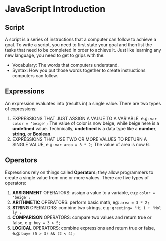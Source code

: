 # JavaScript Introduction

## Script

A script is a series of instructions that a computer can follow to achieve a goal.
To write a script, you need to first state your goal and then list the tasks that need to be completed in order to achieve it. Just like learning any new language, you need to get to grips with the:
* Vocabulary: The words that computers understand.
* Syntax: How you put those words together to create instructions computers can follow.

## Expressions

An expression evaluates into (results in) a single value. There are two types of expressions:
1. EXPRESSIONS THAT JUST ASSIGN A VALUE TO A VARIABLE, e.g:
   `var color = 'beige';` The value of color is now beige, while beige here is a **undefined** value. Technically, **undefined** is a data type like a **number**, **string**, or **Boolean**.
2. EXPRESSIONS THAT USE TWO OR MORE VALUES TO RETURN A SINGLE VALUE, e.g:
   `var area = 3 * 2;` The value of area is now 6.

## Operators 

Expressions rely on things called **Operators**; they allow programmers to create a single value from one or more values. There are five types of operators:
1. **ASSIGNMENT** OPERATORS: assign a value to a variable, e.g:
   `color = 'beige';`
2. **ARITHMETIC** OPERATORS: perform basic math, eg:
   `area = 3 * 2;`
3. **STRING** OPERATORS: combine two strings, e.g:
   `greeting= 'Hi 1 + 'Mol ly';`
4. **COMPARISON** OPERATORS: compare two values and return true or false, e.g:
   `buy = 3 > 5;`
5. **LOGICAL** OPERATORS: combine expressions and return true or false, e.g:
   `buy= (5 > 3) && (2 < 4);`